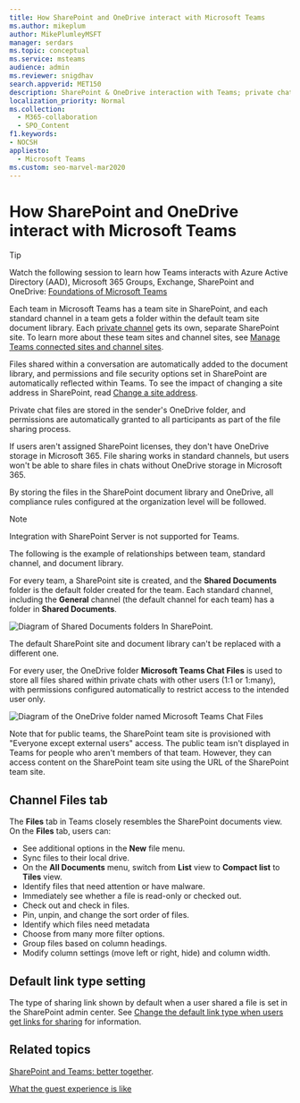 ```yaml
---
title: How SharePoint and OneDrive interact with Microsoft Teams
ms.author: mikeplum
author: MikePlumleyMSFT
manager: serdars
ms.topic: conceptual
ms.service: msteams
audience: admin
ms.reviewer: snigdhav
search.appverid: MET150
description: SharePoint & OneDrive interaction with Teams; private chat file storage & interaction between team, standard channel, & document library.
localization_priority: Normal
ms.collection: 
  - M365-collaboration
  - SPO_Content
f1.keywords:
- NOCSH
appliesto: 
  - Microsoft Teams
ms.custom: seo-marvel-mar2020
---
```


# How SharePoint and OneDrive interact with Microsoft Teams

> [!Tip]
> Watch the following session to learn how Teams interacts with Azure Active Directory (AAD), Microsoft 365 Groups, Exchange, SharePoint and OneDrive: [Foundations of Microsoft Teams](https://aka.ms/teams-foundations)

Each team in Microsoft Teams has a team site in SharePoint, and each standard channel in a team gets a folder within the default team site document library. Each [private channel](private-channels.md) gets its own, separate SharePoint site. To learn more about these team sites and channel sites, see [Manage Teams connected sites and channel sites](/sharepoint/teams-connected-sites).

Files shared within a conversation are automatically added to the document library, and permissions and file security options set in SharePoint are automatically reflected within Teams. To see the impact of changing a site address in SharePoint, read [Change a site address](/sharepoint/change-site-address).

Private chat files are stored in the sender's OneDrive folder, and permissions are automatically granted to all participants as part of the file sharing process.

If users aren't assigned SharePoint licenses, they don't have OneDrive storage in Microsoft 365. File sharing works in standard channels, but users won't be able to share files in chats without OneDrive storage in Microsoft 365.

By storing the files in the SharePoint document library and OneDrive, all compliance rules configured at the organization level will be followed. 

> [!NOTE]
> Integration with SharePoint Server is not supported for Teams.

The following is the example of relationships between team, standard channel, and document library.

For every team, a SharePoint site is created, and the **Shared Documents** folder is the default folder created for the team. Each standard channel, including the **General** channel (the default channel for each team) has a folder in **Shared Documents**.

![Diagram of Shared Documents folders In SharePoint.](media/Understand_how_SharePoint_Online_and_OneDrive_for_Business_interact_with_Microsoft_Teams_image1.png)

The default SharePoint site and document library can't be replaced with a different one.

For every user, the OneDrive folder **Microsoft Teams Chat Files** is used to store all files shared within private chats with other users (1:1 or 1:many), with permissions configured automatically to restrict access to the intended user only.

![Diagram of the OneDrive folder named Microsoft Teams Chat Files](media/Understand_how_SharePoint_Online_and_OneDrive_for_Business_interact_with_Microsoft_Teams_image2.png)

Note that for public teams, the SharePoint team site is provisioned with "Everyone except external users" access. The public team isn't displayed in Teams for people who aren't members of that team. However, they can access content on the SharePoint team site using the URL of the SharePoint team site. 

## Channel Files tab

The **Files** tab in Teams closely resembles the SharePoint documents view. On the **Files** tab, users can:

- See additional options in the **New** file menu.
- Sync files to their local drive.
- On the **All Documents** menu, switch from **List** view to **Compact list** to **Tiles** view.
- Identify files that need attention or have malware.
- Immediately see whether a file is read-only or checked out.
- Check out and check in files.
- Pin, unpin, and change the sort order of files.
- Identify which files need metadata
- Choose from many more filter options.
- Group files based on column headings.
- Modify column settings (move left or right, hide) and column width.

## Default link type setting

The type of sharing link shown by default when a user shared a file is set in the SharePoint admin center. See [Change the default link type when users get links for sharing](/sharepoint/change-default-sharing-link) for information.

## Related topics

[SharePoint and Teams: better together](https://techcommunity.microsoft.com/t5/Microsoft-SharePoint-Blog/SharePoint-and-Teams-Better-Together/ba-p/189593).

[What the guest experience is like](guest-experience.md)